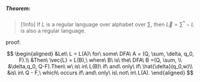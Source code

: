 ##### Theorem:
> [!Info]
> If $L$ is a regular language over alphabet over $\sum$, then $\vec{L} = \sum^* - L$ is also a regular language.

proof:

$$
\begin{aligned}
&Let\ L = L(A)\ for\ some\ DFA\ A = (Q, \sum, \delta, q_0, F).\\  &Then\ \vec{L} = L(B),\ where\ B\ is\ the\ DFA\ B =(Q, \sum, \\ &\delta,q_0, Q-F).Then\ w\ is\ in\ L(B)\ if\ and\ only\ if\ \hat{\delta}(q_0,w)\\
&is\ in\ Q - F,\ which\ occurs if\ and\ only\ is\ not\ in\ L(A).
\end{aligned}
$$



